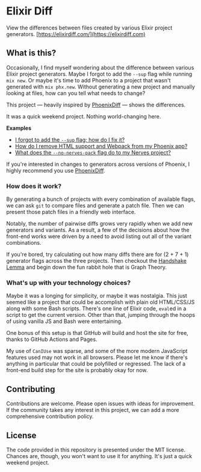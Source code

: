 # Elixir Diff

View the differences between files created by various Elixir project generators.
[https://elixirdiff.com/](https://elixirdiff.com)

## What is this?

Occasionally, I find myself wondering about the difference between various Elixir project generators.
Maybe I forgot to add the `--sup` flag while running `mix new`.
Or maybe it's time to add Phoenix to a project that wasn't generated with `mix phx.new`.
Without generating a new project and manually looking at files, how can you tell what needs to change?

This project — heavily inspired by [PhoenixDiff](https://phoenixdiff.org/) — shows the differences.

It was a quick weekend project.
Nothing world-changing here.

**Examples**

- [I forgot to add the `--sup` flag; how do I fix it?](https://elixirdiff.com/?from=elixir--latest--base&to=elixir--latest--sup)
- [How do I remove HTML support and Webpack from my Phoenix app?](https://elixirdiff.com/?from=phoenix--latest--base&to=phoenix--latest--nohtml-nowebpack)
- [What does the `--no-nerves-pack` flag do to my Nerves project?](https://elixirdiff.com/?from=nerves--latest--base&to=nerves--latest--no-nerves-pack)

If you're interested in changes to generators across versions of Phoenix, I highly recommend you use [PhoenixDiff](https://phoenixdiff.org/).

### How does it work?

By generating a bunch of projects with every combination of available flags, we can ask `git` to compare files and generate a patch file.
Then we can present those patch files in a friendly web interface.

Notably, the number of pairwise diffs grows very rapidly when we add new generators and variants.
As a result, a few of the decisions about how the front-end works were driven by a need to avoid listing out all of the variant combinations.

If you're bored, try calculating out how many diffs there are for (2 + 7 + 1) generator flags across the three projects.
Then checkout the [Handshake Lemma](https://en.wikipedia.org/wiki/Handshaking_lemma) and begin down the fun rabbit hole that is Graph Theory.

### What's up with your technology choices?

Maybe it was a longing for simplicity, or maybe it was nostalgia.
This just seemed like a project that could be accomplish with plain old HTML/CSS/JS along with some Bash scripts.
There's one line of Elixir code, `eval`ed in a script to get the current version.
Other than that, jumping through the hoops of using vanilla JS and Bash were entertaining.

One bonus of this setup is that GitHub will build and host the site for free, thanks to GitHub Actions and Pages.

My use of `CanIUse` was sparse, and some of the more modern JavaScript features used may not work in all browsers.
Please let me know if there's anything in particular that could be polyfilled or regressed.
The lack of a front-end build step for the site is probably okay for now.

## Contributing

Contributions are welcome.
Please open issues with ideas for improvement.
If the community takes any interest in this project, we can add a more comprehensive contribution policy.

## License

The code provided in this repository is presented under the MIT license.
Chances are, though, you won't want to use it for anything.
It's just a quick weekend project.
